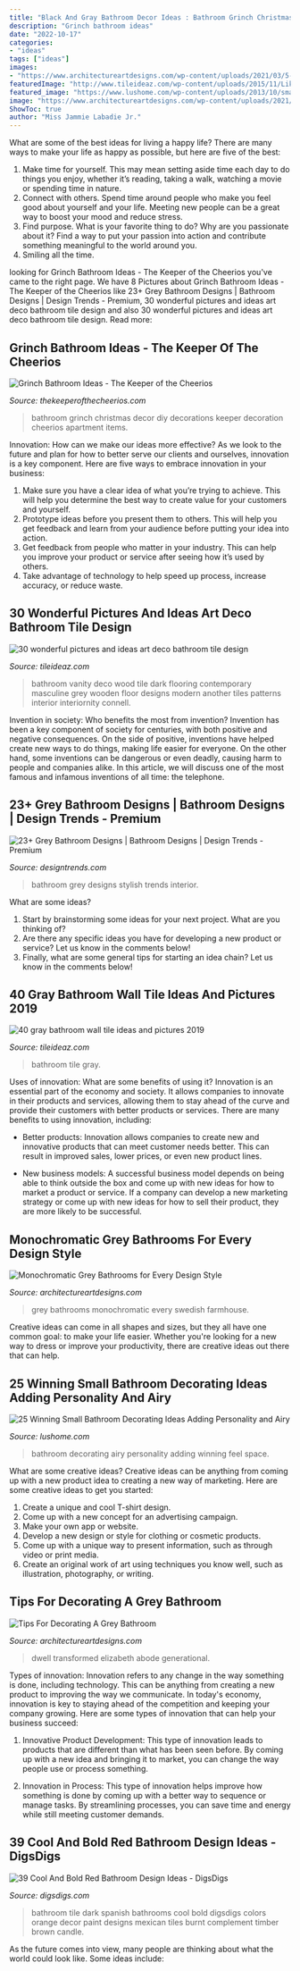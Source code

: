 ```yaml
---
title: "Black And Gray Bathroom Decor Ideas : Bathroom Grinch Christmas Decor Diy Decorations Keeper Decoration Cheerios Apartment Items"
description: "Grinch bathroom ideas"
date: "2022-10-17"
categories:
- "ideas"
tags: ["ideas"]
images:
- "https://www.architectureartdesigns.com/wp-content/uploads/2021/03/5-12.jpg"
featuredImage: "http://www.tileideaz.com/wp-content/uploads/2015/11/Likable-art-deco-bathroom-ideas-with-grey-vanity-top-and-dark-colored-wooden-vanity-and-classic-wood-flooring-ideas.jpg"
featured_image: "https://www.lushome.com/wp-content/uploads/2013/10/small-bathroom-decorating-ideas-13.jpg"
image: "https://www.architectureartdesigns.com/wp-content/uploads/2021/03/5-12.jpg"
ShowToc: true
author: "Miss Jammie Labadie Jr."
---
```



What are some of the best ideas for living a happy life?
There are many ways to make your life as happy as possible, but here are five of the best: 
1. Make time for yourself. This may mean setting aside time each day to do things you enjoy, whether it’s reading, taking a walk, watching a movie or spending time in nature. 
2. Connect with others. Spend time around people who make you feel good about yourself and your life. Meeting new people can be a great way to boost your mood and reduce stress. 
3. Find purpose. What is your favorite thing to do? Why are you passionate about it? Find a way to put your passion into action and contribute something meaningful to the world around you. 
4. Smiling all the time.

	

		
looking for Grinch Bathroom Ideas - The Keeper of the Cheerios you've came to the right page. We have 8 Pictures about Grinch Bathroom Ideas - The Keeper of the Cheerios like 23+ Grey Bathroom Designs | Bathroom Designs | Design Trends - Premium, 30 wonderful pictures and ideas art deco bathroom tile design and also 30 wonderful pictures and ideas art deco bathroom tile design. Read more:
		
    
## Grinch Bathroom Ideas - The Keeper Of The Cheerios

<img loading=lazy src="https://www.thekeeperofthecheerios.com/wp-content/uploads/2018/11/grinch-bathroom-5.jpg" onerror="this.onerror=null;this.src='https://tse4.mm.bing.net/th?id=OIP.5tXD8fd5wxCzbVP0KbkSNQHaJ4&amp;pid=15.1';" alt="Grinch Bathroom Ideas - The Keeper of the Cheerios">

_Source: thekeeperofthecheerios.com_

>bathroom grinch christmas decor diy decorations keeper decoration cheerios apartment items. 

	

Innovation: How can we make our ideas more effective?
As we look to the future and plan for how to better serve our clients and ourselves, innovation is a key component. Here are five ways to embrace innovation in your business: 
1. Make sure you have a clear idea of what you’re trying to achieve. This will help you determine the best way to create value for your customers and yourself. 
2. Prototype ideas before you present them to others. This will help you get feedback and learn from your audience before putting your idea into action. 
3. Get feedback from people who matter in your industry. This can help you improve your product or service after seeing how it’s used by others. 
4. Take advantage of technology to help speed up process, increase accuracy, or reduce waste.

    
## 30 Wonderful Pictures And Ideas Art Deco Bathroom Tile Design

<img loading=lazy src="http://www.tileideaz.com/wp-content/uploads/2015/11/Likable-art-deco-bathroom-ideas-with-grey-vanity-top-and-dark-colored-wooden-vanity-and-classic-wood-flooring-ideas.jpg" onerror="this.onerror=null;this.src='https://tse4.mm.bing.net/th?id=OIP.505fKis6H31Bxq4sdWwrLwHaLH&amp;pid=15.1';" alt="30 wonderful pictures and ideas art deco bathroom tile design">

_Source: tileideaz.com_

>bathroom vanity deco wood tile dark flooring contemporary masculine grey wooden floor designs modern another tiles patterns interior interiornity connell. 

	

Invention in society: Who benefits the most from invention?
Invention has been a key component of society for centuries, with both positive and negative consequences. On the side of positive, inventions have helped create new ways to do things, making life easier for everyone. On the other hand, some inventions can be dangerous or even deadly, causing harm to people and companies alike. In this article, we will discuss one of the most famous and infamous inventions of all time: the telephone.

    
## 23+ Grey Bathroom Designs | Bathroom Designs | Design Trends - Premium

<img loading=lazy src="https://images.designtrends.com/wp-content/uploads/2016/03/04115309/Stylish-Grey-Bathroom.jpg" onerror="this.onerror=null;this.src='https://tse2.mm.bing.net/th?id=OIP.b68SReo8sifOaGEUCoiziwHaLN&amp;pid=15.1';" alt="23+ Grey Bathroom Designs | Bathroom Designs | Design Trends - Premium">

_Source: designtrends.com_

>bathroom grey designs stylish trends interior. 

	

What are some ideas?
1. Start by brainstorming some ideas for your next project. What are you thinking of?
2. Are there any specific ideas you have for developing a new product or service? Let us know in the comments below!
3. Finally, what are some general tips for starting an idea chain? Let us know in the comments below!

    
## 40 Gray Bathroom Wall Tile Ideas And Pictures 2019

<img loading=lazy src="https://www.tileideaz.com/wp-content/uploads/2015/03/gray_bathroom_wall_tile_16.jpg" onerror="this.onerror=null;this.src='https://tse2.mm.bing.net/th?id=OIP.K405Iz-KnpnRj1Ua_5cVRQHaLE&amp;pid=15.1';" alt="40 gray bathroom wall tile ideas and pictures 2019">

_Source: tileideaz.com_

>bathroom tile gray. 

	

Uses of innovation: What are some benefits of using it?
Innovation is an essential part of the economy and society. It allows companies to innovate in their products and services, allowing them to stay ahead of the curve and provide their customers with better products or services. There are many benefits to using innovation, including: 
- Better products: Innovation allows companies to create new and innovative products that can meet customer needs better. This can result in improved sales, lower prices, or even new product lines.

- New business models: A successful business model depends on being able to think outside the box and come up with new ideas for how to market a product or service. If a company can develop a new marketing strategy or come up with new ideas for how to sell their product, they are more likely to be successful.

    
## Monochromatic Grey Bathrooms For Every Design Style

<img loading=lazy src="http://www.architectureartdesigns.com/wp-content/uploads/2019/05/grey-bathrooms-8-630x947.jpg" onerror="this.onerror=null;this.src='https://tse1.mm.bing.net/th?id=OIP.NpXdWOHDNqa5mRad1OjzegHaLI&amp;pid=15.1';" alt="Monochromatic Grey Bathrooms for Every Design Style">

_Source: architectureartdesigns.com_

>grey bathrooms monochromatic every swedish farmhouse. 

	

Creative ideas can come in all shapes and sizes, but they all have one common goal: to make your life easier. Whether you're looking for a new way to dress or improve your productivity, there are creative ideas out there that can help.

    
## 25 Winning Small Bathroom Decorating Ideas Adding Personality And Airy

<img loading=lazy src="https://www.lushome.com/wp-content/uploads/2013/10/small-bathroom-decorating-ideas-13.jpg" onerror="this.onerror=null;this.src='https://tse3.mm.bing.net/th?id=OIP.i9lLv_XGUakkVTzWwtmLsAAAAA&amp;pid=15.1';" alt="25 Winning Small Bathroom Decorating Ideas Adding Personality and Airy">

_Source: lushome.com_

>bathroom decorating airy personality adding winning feel space. 

	

What are some creative ideas?
Creative ideas can be anything from coming up with a new product idea to creating a new way of marketing. Here are some creative ideas to get you started: 
1. Create a unique and cool T-shirt design.
2. Come up with a new concept for an advertising campaign.
3. Make your own app or website.
4. Develop a new design or style for clothing or cosmetic products. 
5. Come up with a unique way to present information, such as through video or print media. 
6. Create an original work of art using techniques you know well, such as illustration, photography, or writing.

    
## Tips For Decorating A Grey Bathroom

<img loading=lazy src="https://www.architectureartdesigns.com/wp-content/uploads/2021/03/5-12.jpg" onerror="this.onerror=null;this.src='https://tse3.mm.bing.net/th?id=OIP.JWWF-PAnw0uLcmYtckRnawHaKb&amp;pid=15.1';" alt="Tips For Decorating A Grey Bathroom">

_Source: architectureartdesigns.com_

>dwell transformed elizabeth abode generational. 

	

Types of innovation:
Innovation refers to any change in the way something is done, including technology. This can be anything from creating a new product to improving the way we communicate. In today's economy, innovation is key to staying ahead of the competition and keeping your company growing. Here are some types of innovation that can help your business succeed:
1. Innovative Product Development: This type of innovation leads to products that are different than what has been seen before. By coming up with a new idea and bringing it to market, you can change the way people use or process something.

2. Innovation in Process: This type of innovation helps improve how something is done by coming up with a better way to sequence or manage tasks. By streamlining processes, you can save time and energy while still meeting customer demands.


    
## 39 Cool And Bold Red Bathroom Design Ideas - DigsDigs

<img loading=lazy src="http://www.digsdigs.com/photos/red-bathroom-design-ideas-27.jpg" onerror="this.onerror=null;this.src='https://tse4.mm.bing.net/th?id=OIP.raVCIgTiyF8Hy3evHeu-GAHaJ4&amp;pid=15.1';" alt="39 Cool And Bold Red Bathroom Design Ideas - DigsDigs">

_Source: digsdigs.com_

>bathroom tile dark spanish bathrooms cool bold digsdigs colors orange decor paint designs mexican tiles burnt complement timber brown candle. 

	

As the future comes into view, many people are thinking about what the world could look like. Some ideas include: 

